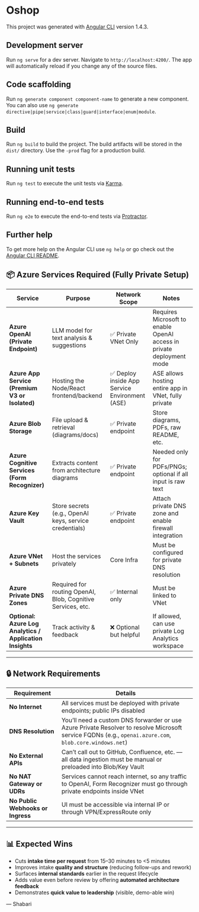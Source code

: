 # Oshop

This project was generated with [Angular CLI](https://github.com/angular/angular-cli) version 1.4.3.

## Development server

Run `ng serve` for a dev server. Navigate to `http://localhost:4200/`. The app will automatically reload if you change any of the source files.

## Code scaffolding

Run `ng generate component component-name` to generate a new component. You can also use `ng generate directive|pipe|service|class|guard|interface|enum|module`.

## Build

Run `ng build` to build the project. The build artifacts will be stored in the `dist/` directory. Use the `-prod` flag for a production build.

## Running unit tests

Run `ng test` to execute the unit tests via [Karma](https://karma-runner.github.io).

## Running end-to-end tests

Run `ng e2e` to execute the end-to-end tests via [Protractor](http://www.protractortest.org/).

## Further help

To get more help on the Angular CLI use `ng help` or go check out the [Angular CLI README](https://github.com/angular/angular-cli/blob/master/README.md).


## 📦 Azure Services Required (Fully Private Setup)

| Service | Purpose | Network Scope | Notes |
|--------|---------|----------------|-------|
| **Azure OpenAI (Private Endpoint)** | LLM model for text analysis & suggestions | ✅ Private VNet Only | Requires Microsoft to enable OpenAI access in private deployment mode |
| **Azure App Service (Premium V3 or Isolated)** | Hosting the Node/React frontend/backend | ✅ Deploy inside App Service Environment (ASE) | ASE allows hosting entire app in VNet, fully private |
| **Azure Blob Storage** | File upload & retrieval (diagrams/docs) | ✅ Private endpoint | Store diagrams, PDFs, raw README, etc. |
| **Azure Cognitive Services (Form Recognizer)** | Extracts content from architecture diagrams | ✅ Private endpoint | Needed only for PDFs/PNGs; optional if all input is raw text |
| **Azure Key Vault** | Store secrets (e.g., OpenAI keys, service credentials) | ✅ Private endpoint | Attach private DNS zone and enable firewall integration |
| **Azure VNet + Subnets** | Host the services privately | Core Infra | Must be configured for private DNS resolution |
| **Azure Private DNS Zones** | Required for routing OpenAI, Blob, Cognitive Services, etc. | ✅ Internal only | Must be linked to VNet |
| **Optional: Azure Log Analytics / Application Insights** | Track activity & feedback | ❌ Optional but helpful | If allowed, can use private Log Analytics workspace |

---

## 🔒 Network Requirements

| Requirement | Details |
|-------------|---------|
| **No Internet** | All services must be deployed with private endpoints; public IPs disabled |
| **DNS Resolution** | You’ll need a custom DNS forwarder or use Azure Private Resolver to resolve Microsoft service FQDNs (e.g., `openai.azure.com`, `blob.core.windows.net`) |
| **No External APIs** | Can’t call out to GitHub, Confluence, etc. — all data ingestion must be manual or preloaded into Blob/Key Vault |
| **No NAT Gateway or UDRs** | Services cannot reach internet, so any traffic to OpenAI, Form Recognizer must go through private endpoints inside VNet |
| **No Public Webhooks or Ingress** | UI must be accessible via internal IP or through VPN/ExpressRoute only |

---

## 📊 Expected Wins
- Cuts **intake time per request** from 15–30 minutes to <5 minutes
- Improves intake **quality and structure** (reducing follow-ups and rework)
- Surfaces **internal standards** earlier in the request lifecycle
- Adds value even before review by offering **automated architecture feedback**
- Demonstrates **quick value to leadership** (visible, demo-able win)

— Shabari
